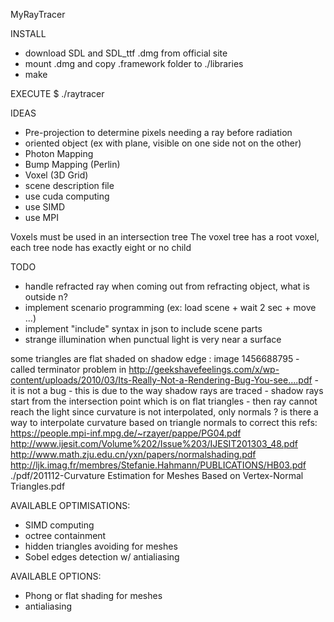 MyRayTracer

INSTALL
- download SDL and SDL_ttf .dmg from official site
- mount .dmg and copy .framework folder to ./libraries
- make

EXECUTE
$ ./raytracer <scene name>



IDEAS

- Pre-projection to determine pixels needing a ray before radiation
- oriented object (ex with plane, visible on one side not on the other)
- Photon Mapping
- Bump Mapping (Perlin)
- Voxel (3D Grid)
- scene description file
- use cuda computing
- use SIMD
- use MPI

Voxels must be used in an intersection tree
The voxel tree has a root voxel, each tree node has exactly eight or no child


TODO

- handle refracted ray when coming out from refracting object, what is outside n?
- implement scenario programming (ex: load scene + wait 2 sec + move ...)
- implement "include" syntax in json to include scene parts
- strange illumination when punctual light is very near a surface

some triangles are flat shaded on shadow edge : image 1456688795
    - called terminator problem in http://geekshavefeelings.com/x/wp-content/uploads/2010/03/Its-Really-Not-a-Rendering-Bug-You-see....pdf
    - it is not a bug
    - this is due to the way shadow rays are traced
    - shadow rays start from the intersection point which is on flat triangles
    - then ray cannot reach the light since curvature is not interpolated, only normals
    ? is there a way to interpolate curvature based on triangle normals to correct this
    refs:
        https://people.mpi-inf.mpg.de/~rzayer/pappe/PG04.pdf
        http://www.ijesit.com/Volume%202/Issue%203/IJESIT201303_48.pdf
        http://www.math.zju.edu.cn/yxn/papers/normalshading.pdf
        http://ljk.imag.fr/membres/Stefanie.Hahmann/PUBLICATIONS/HB03.pdf
        ./pdf/201112-Curvature Estimation for Meshes Based on Vertex-Normal Triangles.pdf

AVAILABLE OPTIMISATIONS:

- SIMD computing
- octree containment
- hidden triangles avoiding for meshes
- Sobel edges detection w/ antialiasing

AVAILABLE OPTIONS:

- Phong or flat shading for meshes
- antialiasing

